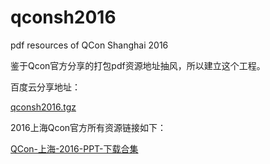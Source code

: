 # qconsh2016
pdf resources of QCon Shanghai 2016

鉴于Qcon官方分享的打包pdf资源地址抽风，所以建立这个工程。

百度云分享地址：

[qconsh2016.tgz](https://pan.baidu.com/s/1slnKIPR)

2016上海Qcon官方所有资源链接如下：

[QCon-上海-2016-PPT-下载合集](http://ppt.geekbang.org/qconsh2016)
